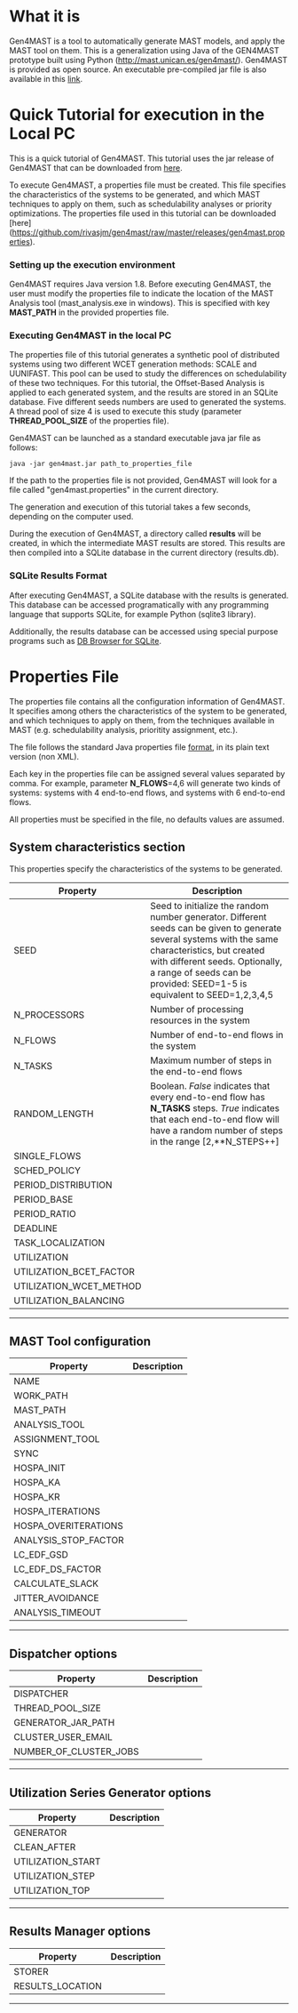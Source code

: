 # What it is

Gen4MAST is a tool to automatically generate MAST models, and apply the MAST tool on them. This is a generalization using Java of the GEN4MAST prototype built using Python (http://mast.unican.es/gen4mast/).
Gen4MAST is provided as open source. An executable pre-compiled jar file is also available in this [link](https://github.com/rivasjm/gen4mast/raw/master/releases/gen4mast.jar/).

# Quick Tutorial for execution in the Local PC

This is a quick tutorial of Gen4MAST. This tutorial uses the jar release of Gen4MAST that can be downloaded from [here](https://github.com/rivasjm/gen4mast/raw/master/releases/gen4mast.jar/). 

To execute Gen4MAST, a properties file must be created. This file specifies the characteristics of the systems to be generated, and which MAST techniques to apply on them, such as schedulability analyses or priority optimizations. The properties file used in this tutorial can be downloaded [here] (https://github.com/rivasjm/gen4mast/raw/master/releases/gen4mast.properties). 

### Setting up the execution environment

Gen4MAST requires Java version 1.8. Before executing Gen4MAST, the user must modify the properties file to indicate the location of the MAST Analysis tool (mast_analysis.exe in windows). This is specified with key **MAST_PATH** in the provided properties file. 

### Executing Gen4MAST in the local PC

The properties file of this tutorial generates a synthetic pool of distributed systems using two different WCET generation methods: SCALE and UUNIFAST. This pool can be used to study the differences on schedulability of these two techniques. For this tutorial, the Offset-Based Analysis is applied to each generated system, and the results are stored in an SQLite database. Five different seeds numbers are used to generated the systems. A thread pool of size 4 is used to execute this study (parameter **THREAD_POOL_SIZE** of the properties file). 

Gen4MAST can be launched as a standard executable java jar file as follows:

```
java -jar gen4mast.jar path_to_properties_file
```

If the path to the properties file is not provided, Gen4MAST will look for a file called "gen4mast.properties" in the current directory.

The generation and execution of this tutorial takes a few seconds, depending on the computer used.

During the execution of Gen4MAST, a directory called **results** will be created, in which the intermediate MAST results are stored. This results are then compiled into a SQLite database in the current directory (results.db).

### SQLite Results Format

After executing Gen4MAST, a SQLite database with the results is generated. This database can be accessed programatically with any programming language that supports SQLite, for example Python (sqlite3 library). 

Additionally, the results database can be accessed using special purpose programs such as [DB Browser for SQLite](http://sqlitebrowser.org/).

# Properties File

The properties file contains all the configuration information of Gen4MAST. It specifies among others the characteristics of the system to be generated, and which techniques to apply on them, from the techniques available in MAST (e.g. schedulability analysis, prioritity assignment, etc.).

The file follows the standard Java properties file [format](https://docs.oracle.com/javase/7/docs/api/java/util/Properties.html), in its plain text version (non XML). 

Each key in the properties file can be assigned several values separated by comma. For example, parameter **N_FLOWS**=4,6 will generate two kinds of systems: systems with 4 end-to-end flows, and systems with 6 end-to-end flows.

All properties must be specified in the file, no defaults values are assumed.

## System characteristics section

This properties specify the characteristics of the systems to be generated.

| Property | Description |
| ---------| ----------- |
| SEED     | Seed to initialize the random number generator. Different  seeds can be given to generate several systems with the same characteristics, but created with different seeds. Optionally, a range of seeds can be provided: SEED=1-5 is equivalent to SEED=1,2,3,4,5|
| N_PROCESSORS | Number of processing resources in the system |
| N_FLOWS | Number of end-to-end flows in the system | 
| N_TASKS | Maximum number of steps in the end-to-end flows | 
| RANDOM_LENGTH | Boolean. *False* indicates that every end-to-end flow has **N_TASKS** steps. *True* indicates that each end-to-end flow will have a random number of steps in the range [2,**N_STEPS++] | 
| SINGLE_FLOWS |  | 
| SCHED_POLICY |  | 
| PERIOD_DISTRIBUTION |  | 
| PERIOD_BASE |  | 
| PERIOD_RATIO |  | 
| DEADLINE |  | 
| TASK_LOCALIZATION |  | 
| UTILIZATION |  | 
| UTILIZATION_BCET_FACTOR |  | 
| UTILIZATION_WCET_METHOD |  | 
| UTILIZATION_BALANCING |  | 
-------------------------------------

## MAST Tool configuration

| Property | Description |
| ---------| ----------- |
| NAME |  | 
| WORK_PATH |  | 
| MAST_PATH |  | 
| ANALYSIS_TOOL |  | 
| ASSIGNMENT_TOOL |  | 
| SYNC |  | 
| HOSPA_INIT |  | 
| HOSPA_KA |  | 
| HOSPA_KR |  | 
| HOSPA_ITERATIONS |  | 
| HOSPA_OVERITERATIONS |  | 
| ANALYSIS_STOP_FACTOR |  | 
| LC_EDF_GSD |  | 
| LC_EDF_DS_FACTOR |  | 
| CALCULATE_SLACK |  | 
| JITTER_AVOIDANCE |  | 
| ANALYSIS_TIMEOUT |  | 
-----------------------------

## Dispatcher options

| Property | Description |
| ---------| ----------- |
| DISPATCHER |  | 
| THREAD_POOL_SIZE |  |
| GENERATOR_JAR_PATH |  | 
| CLUSTER_USER_EMAIL |  |  
| NUMBER_OF_CLUSTER_JOBS |  | 
-----------------------------

## Utilization Series Generator options

| Property | Description |
| ---------| ----------- |
| GENERATOR |  | 
| CLEAN_AFTER |  | 
| UTILIZATION_START |  | 
| UTILIZATION_STEP |  | 
| UTILIZATION_TOP |  | 
----------------------

## Results Manager options

| Property | Description |
| ---------| ----------- |
| STORER | |
| RESULTS_LOCATION | |
----------------------
